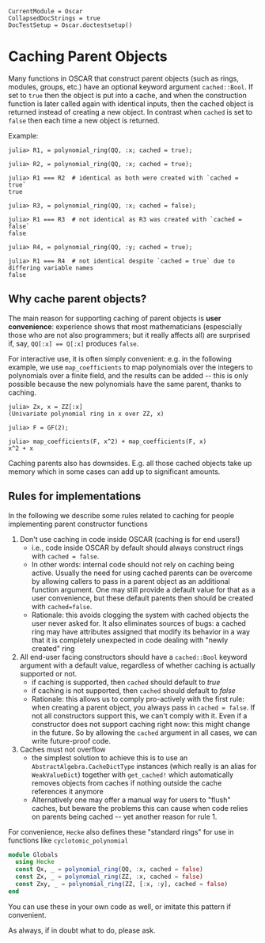 ```@meta
CurrentModule = Oscar
CollapsedDocStrings = true
DocTestSetup = Oscar.doctestsetup()
```

# Caching Parent Objects

Many functions in OSCAR that construct parent objects (such as rings, modules,
groups, etc.) have an optional keyword argument `cached::Bool`. If set to
`true` then the object is put into a cache, and when the construction function
is later called again with identical inputs, then the cached object is
returned instead of creating a new object. In contrast when `cached` is set to
`false` then each time a new object is returned.

Example:
```jldoctest
julia> R1, = polynomial_ring(QQ, :x; cached = true);

julia> R2, = polynomial_ring(QQ, :x; cached = true);

julia> R1 === R2  # identical as both were created with `cached = true`
true

julia> R3, = polynomial_ring(QQ, :x; cached = false);

julia> R1 === R3  # not identical as R3 was created with `cached = false`
false

julia> R4, = polynomial_ring(QQ, :y; cached = true);

julia> R1 === R4  # not identical despite `cached = true` due to differing variable names
false
```

## Why cache parent objects?

The main reason for supporting caching of parent objects is **user convenience**:
experience shows that most mathematicians (espescially those who are not also
programmers; but it really affects all) are surprised if, say, `QQ[:x] == Q[:x]`
produces `false`.

For interactive use, it is often simply convenient: e.g. in the following example,
we use `map_coefficients` to map polynomials over the integers to polynomials
over a finite field, and the results can be added -- this is only possible because
the new polynomials have the same parent, thanks to caching.
```jldoctest
julia> Zx, x = ZZ[:x]
(Univariate polynomial ring in x over ZZ, x)

julia> F = GF(2);

julia> map_coefficients(F, x^2) + map_coefficients(F, x)
x^2 + x
```

Caching parents also has downsides. E.g. all those cached objects take up memory which
in some cases can add up to significant amounts.


## Rules for implementations

In the following we describe some rules related to caching for people implementing
parent constructor functions

1. Don't use caching in code inside OSCAR (caching is for end users!)
   - i.e., code inside OSCAR by default should always construct rings with `cached = false`.
   - In other words: internal code should not rely on caching being active.
     Usually the need for using cached parents can be overcome by allowing callers to
     pass in a parent object as an additional function argument. One may still provide a
     default value for that as a user convenience, but these default parents then should
     be created with `cached=false`.
   - Rationale: this avoids clogging the system with cached objects the user never asked
     for. It also eliminates sources of bugs: a cached ring may have attributes assigned
     that modify its behavior in a way that it is completely unexpected in code dealing
     with "newly created" ring
2. All end-user facing constructors should have a `cached::Bool` keyword argument
   with a default value, regardless of whether caching is actually supported or not.
   - if caching is supported, then `cached` should default to *true*
   - if caching is not supported, then `cached` should default to *false*
   - Rationale: this allows us to comply pro-actively with the first rule: when creating
     a parent object, you always pass in `cached = false`. If not all constructors
     support this, we can't comply with it. Even if a constructor does not support
     caching right now: this might change in the future. So by allowing the `cached`
     argument in all cases, we can write future-proof code.
3. Caches must not overflow
   - the simplest solution to achieve this is to use an `AbstractAlgebra.CacheDictType`
     instances (which really is an alias for `WeakValueDict`) together with `get_cached!`
     which automatically removes objects from caches if nothing outside the cache references
     it anymore
   - Alternatively one may offer a manual way for users to "flush" caches, but beware
     the problems this can cause when code relies on parents being cached -- yet another
     reason for rule 1.

For convenience, `Hecke` also defines these "standard rings" for use in functions
like `cyclotomic_polynomial`
```julia
module Globals
  using Hecke
  const Qx, _ = polynomial_ring(QQ, :x, cached = false)
  const Zx, _ = polynomial_ring(ZZ, :x, cached = false)
  const Zxy, _ = polynomial_ring(ZZ, [:x, :y], cached = false)
end
```
You can use these in your own code as well, or imitate this pattern if convenient.

As always, if in doubt what to do, please ask.
